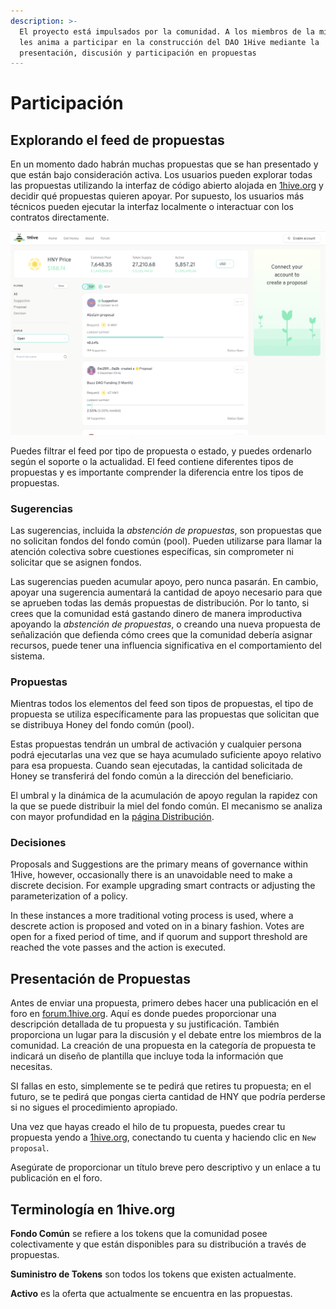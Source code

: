 ```yaml
---
description: >-
  El proyecto está impulsados por la comunidad. A los miembros de la misma se
  les anima a participar en la construcción del DAO 1Hive mediante la
  presentación, discusión y participación en propuestas
---
```


# Participación

## Explorando el feed de propuestas

En un momento dado habrán muchas propuestas que se han presentado y que están bajo consideración activa. Los usuarios pueden explorar todas las propuestas utilizando la interfaz de código abierto alojada en [1hive.org](https://1hive.org/#/home) y decidir qué propuestas quieren apoyar. Por supuesto, los usuarios más técnicos pueden ejecutar la interfaz localmente o interactuar con los contratos directamente.

![Proposal Feed](../../.gitbook/assets/image%20%285%29.png)

Puedes filtrar el feed por tipo de propuesta o estado, y puedes ordenarlo según el soporte o la actualidad. El feed contiene diferentes tipos de propuestas y es importante comprender la diferencia entre los tipos de propuestas.

### Sugerencias

Las sugerencias, incluida la _abstención de propuestas_, son propuestas que no solicitan fondos del fondo común \(pool\). Pueden utilizarse para llamar la atención colectiva sobre cuestiones específicas, sin comprometer ni solicitar que se asignen fondos.

Las sugerencias pueden acumular apoyo, pero nunca pasarán. En cambio, apoyar una sugerencia aumentará la cantidad de apoyo necesario para que se aprueben todas las demás propuestas de distribución. Por lo tanto, si crees que la comunidad está gastando dinero de manera improductiva apoyando la _abstención de propuestas_, o creando una nueva propuesta de señalización que defienda cómo crees que la comunidad debería asignar recursos, puede tener una influencia significativa en el comportamiento del sistema.

### Propuestas 

Mientras todos los elementos del feed son tipos de propuestas, el tipo de propuesta se utiliza específicamente para las propuestas que solicitan que se distribuya Honey del fondo común \(pool\).

Estas propuestas tendrán un umbral de activación y cualquier persona podrá ejecutarlas una vez que se haya acumulado suficiente apoyo relativo para esa propuesta. Cuando sean ejecutadas, la cantidad solicitada de Honey se transferirá del fondo común a la dirección del beneficiario.

El umbral y la dinámica de la acumulación de apoyo regulan la rapidez con la que se puede distribuir la miel del fondo común. El mecanismo se analiza con mayor profundidad en la [página Distribución](distribucion.md).

### Decisiones

Proposals and Suggestions are the primary means of governance within 1Hive, however, occasionally there is an unavoidable need to make a discrete decision. For example upgrading smart contracts or adjusting the parameterization of a policy. 

In these instances a more traditional voting process is used, where a descrete action is proposed and voted on in a binary fashion. Votes are open for a fixed period of time, and if quorum and support threshold are reached the vote passes and the action is executed. 

## Presentación de Propuestas

Antes de enviar una propuesta, primero debes hacer una publicación en el foro en [forum.1hive.org](https://forum.1hive.org/). Aquí es donde puedes proporcionar una descripción detallada de tu propuesta y su justificación. También proporciona un lugar para la discusión y el debate entre los miembros de la comunidad. La creación de una propuesta en la categoría de propuesta te indicará un diseño de plantilla que incluye toda la información que necesitas.

SI fallas en esto, simplemente se te pedirá que retires tu propuesta; en el futuro, se te pedirá que pongas cierta cantidad de HNY que podría perderse si no sigues el procedimiento apropiado.

Una vez que hayas creado el hilo de tu propuesta, puedes crear tu propuesta yendo a [1hive.org](www.1hive.org),  conectando tu cuenta y haciendo clic en `New proposal`.

Asegúrate de proporcionar un título breve pero descriptivo y un enlace a tu publicación en el foro.

## **Terminología en 1hive.org**

**Fondo Común** se refiere a los tokens que la comunidad posee colectivamente y que están disponibles para su distribución a través de propuestas.

**Suministro de Tokens** son todos los tokens que existen actualmente.

**Activo** es la oferta que actualmente se encuentra en las propuestas.

